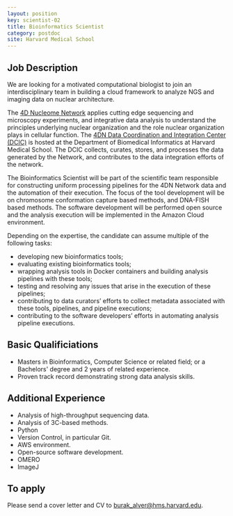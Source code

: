 ```yaml
---
layout: position
key: scientist-02
title: Bioinformatics Scientist
category: postdoc
site: Harvard Medical School
---
```


## Job Description
We are looking for a motivated computational biologist to join an
interdisciplinary team in building a cloud framework to analyze
NGS and imaging data on nuclear architecture.

The [4D Nucleome Network](www.4dnucleome.org)  applies cutting edge sequencing and microscopy experiments, and integrative data analysis to understand the principles underlying nuclear organization and the role nuclear organization plays in cellular function. The [4DN Data Coordination and Integration Center (DCIC)](dcic.4dnucleome.org) is hosted at the Department of Biomedical Informatics at Harvard Medical School. The DCIC collects, curates, stores, and processes the data generated by the Network, and contributes to the data integration efforts of the network.

The Bioinformatics Scientist will be part of the scientific team responsible for constructing uniform processing pipelines for the 4DN Network data and the automation of their execution. The focus of the tool development will be on chromosome conformation capture based methods, and DNA-FISH based methods. The software development will be performed open source and the analysis execution will be implemented in the Amazon Cloud environment. 
 
Depending on the expertise, the candidate can assume multiple of the
following tasks:

- developing new bioinformatics tools; 
- evaluating existing bioinformatics tools; 
- wrapping analysis tools in Docker containers and building analysis pipelines with these tools; 
- testing and resolving any issues that arise in the execution of these pipelines; 
- contributing to data curators’ efforts to collect metadata associated with these tools, pipelines, and pipeline executions; 
- contributing to the software developers’ efforts in automating analysis pipeline executions.

## Basic Qualificiations

- Masters in Bioinformatics, Computer Science or related field; or a Bachelors' degree and 2 years of related experience.
- Proven track record demonstrating strong data analysis skills.

## Additional Experience

- Analysis of high-throughput sequencing data. 
- Analysis of 3C-based methods. 
- Python
- Version Control, in particular Git.
- AWS environment.
- Open-source software development.
- OMERO
- ImageJ

## To apply
Please send a cover letter and CV to [burak_alver@hms.harvard.edu](mailto:burak_alver@hms.harvard.edu).

